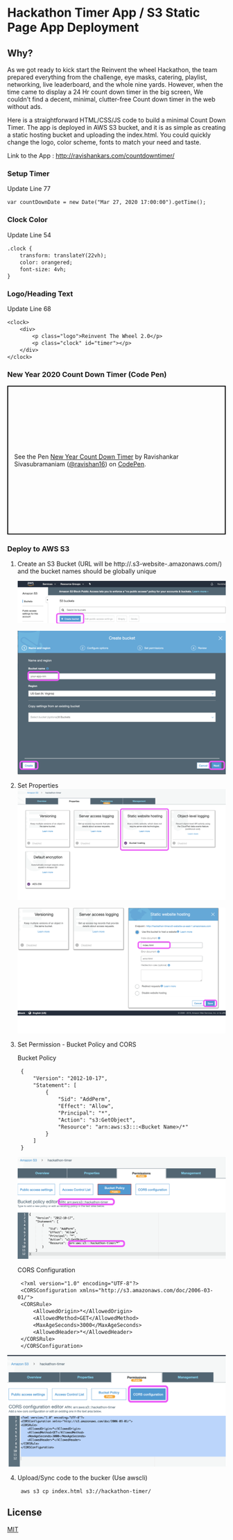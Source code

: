 Hackathon Timer App / S3 Static Page App Deployment
======================

Why?
------------
As we got ready to kick start the Reinvent the wheel Hackathon, the team prepared everything from the challenge, eye masks, catering, playlist, networking, live leaderboard, and the whole nine yards. However, when the time came to display a 24 Hr count down timer in the big screen, We couldn't find a decent, minimal, clutter-free Count down timer in the web without ads.

Here is a straightforward HTML/CSS/JS code to build a minimal Count Down Timer. The app is deployed in AWS S3 bucket, and it is as simple as creating a static hosting bucket and uploading the index.html. You could quickly change the logo, color scheme, fonts to match your need and taste.

Link to the App : http://ravishankars.com/countdowntimer/

### Setup Timer 

Update Line 77
```
var countDownDate = new Date("Mar 27, 2020 17:00:00").getTime();
```

### Clock Color
Update Line 54
```
.clock {
    transform: translateY(22vh);
    color: orangered;
    font-size: 4vh;
}
```

### Logo/Heading Text
Update Line 68
```
<clock>
    <div>
        <p class="logo">Reinvent The Wheel 2.0</p>
        <p class="clock" id="timer"></p>
    </div>
</clock>
```

### New Year 2020 Count Down Timer (Code Pen)

<p class="codepen" data-height="343" data-theme-id="dark" data-default-tab="html,result" data-user="ravishan16" data-slug-hash="KYdppM" data-preview="true" style="height: 343px; box-sizing: border-box; display: flex; align-items: center; justify-content: center; border: 2px solid black; margin: 1em 0; padding: 1em;" data-pen-title="New Year Count Down Timer">
  <span>See the Pen <a href="https://codepen.io/ravishan16/pen/KYdppM/">
  New Year Count Down Timer</a> by Ravishankar Sivasubramaniam (<a href="https://codepen.io/ravishan16">@ravishan16</a>)
  on <a href="https://codepen.io">CodePen</a>.</span>
</p>


### Deploy to AWS S3

1. Create an S3 Bucket (URL will be http://<Bucket-Name>.s3-website-<Region>.amazonaws.com/) and the bucket names should be globally unique

    ![Create Bucket ](screenshots/create-bucket1.png)

    ![Create Bucket ](screenshots/create-bucket2.png)  
 
2. Set Properties 
    ![Static Web Hosting ](screenshots/static1.png)
    
    ![Set Index Document ](screenshots/static2.png)  
 
3. Set Permission - Bucket Policy and CORS
   
   Bucket Policy
   ```
    {
        "Version": "2012-10-17",
        "Statement": [
            {
                "Sid": "AddPerm",
                "Effect": "Allow",
                "Principal": "*",
                "Action": "s3:GetObject",
                "Resource": "arn:aws:s3:::<Bucket Name>/*"
            }
        ]
    }
   ```
    ![Bucket Policy ](screenshots/bucket-policy.png)

   CORS Configuration
   ```
    <?xml version="1.0" encoding="UTF-8"?>
    <CORSConfiguration xmlns="http://s3.amazonaws.com/doc/2006-03-01/">
    <CORSRule>
        <AllowedOrigin>*</AllowedOrigin>
        <AllowedMethod>GET</AllowedMethod>
        <MaxAgeSeconds>3000</MaxAgeSeconds>
        <AllowedHeader>*</AllowedHeader>
    </CORSRule>
    </CORSConfiguration>
   ```
![CORS Configuration ](screenshots/cors-conf.png)  

4. Upload/Sync code to the bucker (Use awscli)
   ```
    aws s3 cp index.html s3://hackathon-timer/
   ```

License
-------

[MIT](https://github.com/atom/atom/blob/master/LICENSE.md)
